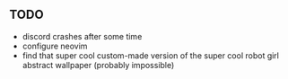 ## TODO
- discord crashes after some time
- configure neovim
- find that super cool custom-made version of the super cool robot girl abstract wallpaper (probably impossible)
